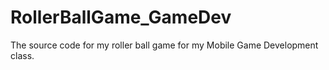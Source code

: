 # RollerBallGame_GameDev
The source code for my roller ball game for my Mobile Game Development class.
